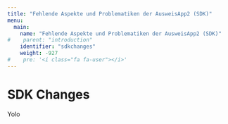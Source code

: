 ```yaml
---
title: "Fehlende Aspekte und Problematiken der AusweisApp2 (SDK)"
menu:
  main:
    name: "Fehlende Aspekte und Problematiken der AusweisApp2 (SDK)"
#    parent: "introduction"
    identifier: "sdkchanges"
    weight: -927
#    pre: '<i class="fa fa-user"></i>'
---
```


# SDK Changes

Yolo
